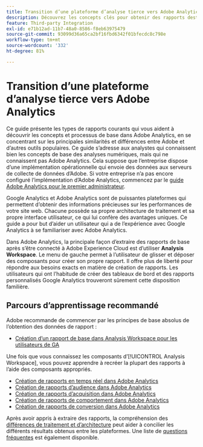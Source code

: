 ```yaml
---
title: Transition d’une plateforme d’analyse tierce vers Adobe Analytics
description: Découvrez les concepts clés pour obtenir des rapports destinés aux utilisateurs familiarisés avec d’autres plateformes, comme Google Analytics.
feature: Third-party Integration
exl-id: e71b12ad-11b7-48a0-8586-f8eb63975479
source-git-commit: 93099d36a65ca2bf16fbd6342f01bfecdc8c798e
workflow-type: tm+mt
source-wordcount: '332'
ht-degree: 81%

---
```


# Transition d’une plateforme d’analyse tierce vers Adobe Analytics

Ce guide présente les types de rapports courants qui vous aident à découvrir les concepts et processus de base dans Adobe Analytics, en se concentrant sur les principales similarités et différences entre Adobe et d’autres outils populaires. Ce guide s’adresse aux analystes qui connaissent bien les concepts de base des analyses numériques, mais qui ne connaissent pas Adobe Analytics. Cela suppose que l’entreprise dispose d’une implémentation opérationnelle qui envoie des données aux serveurs de collecte de données d’Adobe. Si votre entreprise n’a pas encore configuré l’implémentation d’Adobe Analytics, commencez par le [guide Adobe Analytics pour le premier administrateur](/help/admin/admin-console/first-admin-guide.md).

Google Analytics et Adobe Analytics sont de puissantes plateformes qui permettent d’obtenir des informations précieuses sur les performances de votre site web. Chacune possède sa propre architecture de traitement et sa propre interface utilisateur, ce qui lui confère des avantages uniques. Ce guide a pour but d’aider un utilisateur qui a de l’expérience avec Google Analytics à se familiariser avec Adobe Analytics.

Dans Adobe Analytics, la principale façon d’extraire des rapports de base après s’être connecté à Adobe Experience Cloud est d’utiliser **Analysis Workspace**. Le menu de gauche permet à l’utilisateur de glisser et déposer des composants pour créer son propre rapport. Il offre plus de liberté pour répondre aux besoins exacts en matière de création de rapports. Les utilisateurs qui ont l’habitude de créer des tableaux de bord et des rapports personnalisés Google Analytics trouveront sûrement cette disposition familière.

## Parcours d’apprentissage recommandé

Adobe recommande de commencer par les principes de base absolus de l’obtention des données de rapport :

* [Création d’un rapport de base dans Analysis Workspace pour les utilisateurs de GA](reports/create-report.md)

Une fois que vous connaissez les composants d’[!UICONTROL Analysis Workspace], vous pouvez apprendre à recréer la plupart des rapports à l’aide des composants appropriés.

* [Création de rapports en temps réel dans Adobe Analytics](reports/realtime-reports.md)
* [Création de rapports d’audience dans Adobe Analytics](reports/audience-reports.md)
* [Création de rapports d’acquisition dans Adobe Analytics](reports/acquisition-reports.md)
* [Création de rapports de comportement dans Adobe Analytics](reports/behavior-reports.md)
* [Création de rapports de conversion dans Adobe Analytics](reports/conversions-reports.md)

Après avoir appris à extraire des rapports, la compréhension des [différences de traitement et d’architecture](processing-differences.md) peut aider à concilier les différents résultats obtenus entre les plateformes. Une liste de [questions fréquentes](faq.md) est également disponible.

